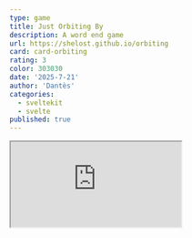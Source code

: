 ```yaml
---
type: game
title: Just Orbiting By
description: A word end game
url: https://shelost.github.io/orbiting
card: card-orbiting
rating: 3
color: 303030
date: '2025-7-21'
author: 'Dantès'
categories:
  - sveltekit
  - svelte
published: true
---
```


<iframe src = 'https://shelost.github.io/orbiting' class = 'fullscreen'>

Well, for now, it's just this blog. But it's gonna be much bigger someday, just you watch!

I'm going to be teaching you guys about some of the basic principles I've learned while programming, and why I believe the HTML Canvas is the solution to 99% of the world's problems.

But first:



&nbsp;

```ts
function greet(name: string) {
	console.log(`Hey ${name}! 👋`)
}
```
